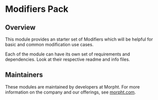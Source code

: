 # Modifiers Pack

## Overview

This module provides an starter set of Modifiers which will be helpful for
basic and common modification use cases.

Each of the module can have its own set of requirements and dependencies. Look 
at their respective readme and info files.

## Maintainers

These modules are maintained by developers at Morpht. For more information on
the company and our offerings, see [morpht.com](http://morpht.com).
